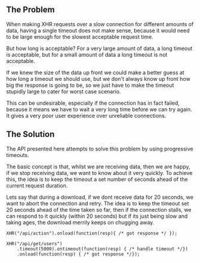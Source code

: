 ## The Problem ##

When making XHR requests over a slow connection for different amounts of data, having a single timeout does not make sense, because it would need to be large enough for the slowest acceptable request time.

But how long is acceptable? For a very large amount of data, a long timeout is acceptable, but for a small amount of data a long timeout is not acceptable.

If we knew the size of the data up front we could make a better guess at how long a timeout we should use, but we don't always know up front how big the response is going to be, so we just have to make the timeout stupidly large to cater for worst case scenario.

This can be undesirable, especially if the connection has in fact failed, because it means we have to wait a very long time before we can try again. It gives a very poor user experience over unreliable connections.

## The Solution ##

The API presented here attempts to solve this problem by using progressive timeouts.

The basic concept is that, whilst we are receiving data, then we are happy, if we stop receiving data, we want to know about it very quickly. To achieve this, the idea is to keep the timeout a set number of seconds ahead of the current request duration.

Lets say that during a download, if we dont receive data for 20 seconds, we want to abort the connection and retry. The idea is to keep the timeout set 20 seconds ahead of the time taken so far, then if the connection stalls, we can respond to it quickly (within 20 seconds) but if its just being slow and taking ages, the download merrily keeps on chugging away.

```
XHR("/api/action").onload(function(resp){ /* got response */ });
```

```
XHR("/api/get/users")
    .timeout(5000).ontimeout(function(resp) { /* handle timeout */})
    .onload(function(resp) { /* got response */});
```